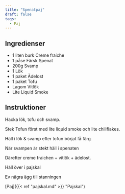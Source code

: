 ```yaml
---
title: "Spenatpaj"
draft: false
tags:
  - Paj
---
```


## Ingredienser
- 1 liten burk Creme fraiche
- 1 påse Färsk Spenat
- 200g Svamp
- 1 Lök
- 1 paket Ädelost
- 1 paket Tofu
- Lagom Vitlök
- Lite Liquid Smoke

## Instruktioner
Hacka lök, tofu och svamp.

Stek Tofun först med lite liquid smoke och lite chiliflakes.

Häll i lök & svamp efter tofun börjat få färg

När svampen är stekt häll i spenaten

Därefter creme fraichen + vitlök + ädelost.

Häll över i pajskal

Ev några ägg till stanningen

[Paj]({{< ref "pajskal.md" >}} "Pajskal")
